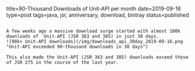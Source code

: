 title=90-Thousand Downloads of Unit-API per month
date=2019-09-16
type=post
tags=java, jsr, anniversary, download, bintray
status=published
~~~~~~

A few weeks ago a massive download surge started with almost 100k downloads of  Unit-API (JSR 363 and 385) in just 30 days.
![90k+ Unit-API downloads](/img/downloads_api_30day_2019-09-16.png "Unit-API exceeded 90-thousand downloads in 30 days")

This also made the Unit-API (JSR 363 and 385) downloads exceed those of JSR 275 in the course of the last year.